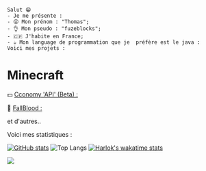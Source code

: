 ```
Salut 😁
- Je me présente :
- 😜 Mon prénom : "Thomas";
- 👌 Mon pseudo : "fuzeblocks";
- 🇨🇵 J'habite en France;
- ☕ Mon language de programmation que je  préfère est le java :
Voici mes projets :
```
# Minecraft 
💵 [Cconomy 'API' (Beta) :](https://github.com/fuzeblocks/Cconomy)

🏥 [FallBlood :](https://github.com/fuzeblocks/FallBlood) 

et d'autres..

Voici mes statistiques :

[![ GitHub stats](https://github-readme-stats.vercel.app/api?username=fuzeblocks)](https://github.com/anuraghazra/github-readme-stats)
![Top Langs](https://github-readme-stats.vercel.app/api/top-langs/?username=fuzeblocks&layout=compact)
[![Harlok's wakatime stats](https://github-readme-stats.vercel.app/api/wakatimefuzeblocks=ffflabs)](https://github.com/anuraghazra/github-readme-stats)


![](https://komarev.com/ghpvc/?username=fuzeblocks)
